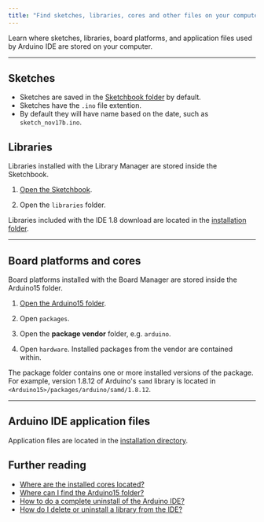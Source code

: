 ```yaml
---
title: "Find sketches, libraries, cores and other files on your computer"
---
```


Learn where sketches, libraries, board platforms, and application files used by Arduino IDE are stored on your computer.

---

## Sketches

* Sketches are saved in the [Sketchbook folder](https://support.arduino.cc/hc/en-us/articles/4412950938514-Open-the-Sketchbook) by default.
* Sketches have the `.ino` file extention.
* By default they will have name based on the date, such as `sketch_nov17b.ino`.

## Libraries

Libraries installed with the Library Manager are stored inside the Sketchbook.

1. [Open the Sketchbook](#sketchbook).

2. Open the `libraries` folder.

Libraries included with the IDE 1.8 download are located in the [installation folder](#installation).

---

## Board platforms and cores

Board platforms installed with the Board Manager are stored inside the Arduino15 folder.

1. [Open the Arduino15 folder](#Arduino15).

2. Open `packages`.

3. Open the **package vendor** folder, e.g. `arduino`.

4. Open `hardware`. Installed packages from the vendor are contained within.

The package folder contains one or more installed versions of the package. For example, version 1.8.12 of Arduino's `samd` library is located in `<Arduino15>/packages/arduino/samd/1.8.12`.

---

## Arduino IDE application files

Application files are located in the [installation directory](https://support.arduino.cc/hc/en-us/articles/4412943340178).

## Further reading

* [Where are the installed cores located?](https://support.arduino.cc/hc/en-us/articles/360012076960-Where-are-the-installed-cores-located-)
* [Where can I find the Arduino15 folder?](https://support.arduino.cc/hc/en-us/articles/360018448279-Where-can-I-find-the-Arduino15-folder-)
* [How to do a complete uninstall of the Arduino IDE?](https://support.arduino.cc/hc/en-us/articles/360021325733-How-to-do-a-complete-uninstall-of-the-Arduino-IDE)
* [How do I delete or uninstall a library from the IDE?](https://support.arduino.cc/hc/en-us/articles/360016077340-How-do-I-delete-or-uninstall-a-library-from-the-IDE-)
